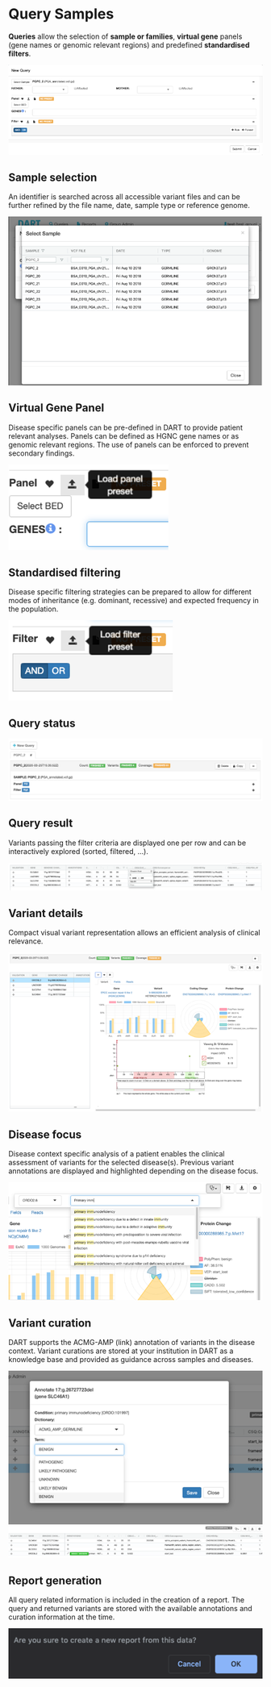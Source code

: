 
# Query Samples

__Queries__ allow the selection of __sample or families__, __virtual gene__ panels (gene names or genomic relevant regions) and predefined __standardised filters__.

![Dart query](img/guide-query_overview.png)

## Sample selection
An identifier is searched across all accessible variant files and can be further refined by the file name, date, sample type or reference genome.

![Dart Sample selection](img/guide-query-sample-selection.png)

## Virtual Gene Panel
Disease specific panels can be pre-defined in DART to provide
patient relevant analyses. Panels can be defined as HGNC gene 
names or as genomic relevant regions. The use of panels can be 
enforced to prevent secondary findings.

![Dart Virtual Gene Panel](img/guide-query-virtual-panel.png)

## Standardised filtering
Disease specific filtering strategies can be prepared to allow for 
different modes of inheritance (e.g. dominant, recessive) and 
expected frequency in the population.

![Dart Standardised filtering](img/guide-query-standardised-filtering.png)

## Query status

![Dart Query status](img/guide-query-status.png)
 
## Query result
Variants passing the filter criteria are displayed one per row and can be interactively explored (sorted, filtered, …).
 
![Dart Query result](img/guide-query-result.png)

## Variant details
Compact visual variant representation allows an efficient analysis of clinical relevance.
 
![Dart Variant details](img/guide-query-details.png)

## Disease focus
Disease context specific analysis of a patient enables the clinical assessment of variants for the selected disease(s). Previous variant annotations are displayed and highlighted depending on the disease focus.
 
![Dart Disease focus](img/guide-query-focus.png)

## Variant curation
DART supports the ACMG-AMP (link) annotation of variants in the disease context. Variant curations are stored at your institution in DART as a knowledge base and provided as guidance across samples and diseases.

![Dart Variant curation](img/guide-query-curation.png)
![Dart Variant curated](img/guide-query-curated.png)


## Report generation
All query related information is included in the creation of a report. The query and returned variants are stored with the available annotations and curation information at the time.

![Dart Report generation](img/guide-query-generate-report_02.png)

<!-- ![Dart query](img/guide-query-generate-report.png){: style="height:100px;width:500px"} -->

